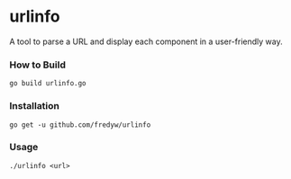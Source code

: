 # urlinfo
A tool to parse a URL and display each component in a user-friendly way.

### How to Build
`go build urlinfo.go`

### Installation
`go get -u github.com/fredyw/urlinfo`

### Usage
`./urlinfo <url>`